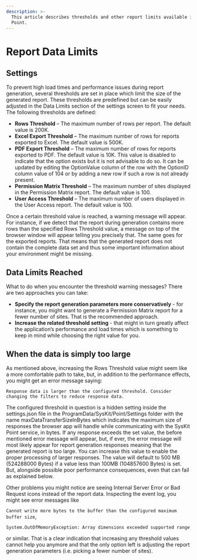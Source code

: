 ```yaml
---
description: >-
  This article describes thresholds and other report limits available in SysKit
  Point.
---
```


# Report Data Limits

## Settings

To prevent high load times and performance issues during report generation, several thresholds are set in place which limit the size of the generated report. These thresholds are predefined but can be easily adjusted in the Data Limits section of the settings screen to fit your needs. The following thresholds are defined: 

* **Rows Threshold** – The maximum number of rows per report. The default value is 200K.
* **Excel Export Threshold** – The maximum number of rows for reports exported to Excel. The default value is 500K.  
* **PDF Export Threshold** – The maximum number of rows for reports exported to PDF. The default value is 10K. This value is disabled to indicate that the option exists but it is not advisable to do so. It can be updated by editing the OptionValue column of the row with the OptionID column value of 104 or by adding a new row if such a row is not already present. 
* **Permission Matrix Threshold** – The maximum number of sites displayed in the Permission Matrix report. The default value is 100. 
* **User Access Threshold** – The maximum number of users displayed in the User Access report. The default value is 100. 

Once a certain threshold value is reached, a warning message will appear. For instance, if we detect that the report during generation contains more rows than the specified Rows Threshold value, a message on top of the browser window will appear telling you precisely that. The same goes for the exported reports. That means that the generated report does not contain the complete data set and thus some important information about your environment might be missing. 

## Data Limits Reached

What to do when you encounter the threshold warning messages? There are two approaches you can take: 

* **Specify the report generation parameters more conservatively** - for instance, you might want to generate a Permission Matrix report for a fewer number of sites. That is the recommended approach. 
* **Increase the related threshold setting** - that might in turn greatly affect the application’s performance and load times which is something to keep in mind while choosing the right value for you. 

## When the data is simply too large 

As mentioned above, increasing the Rows Threshold value might seem like a more comfortable path to take, but, in addition to the performance effects, you might get an error message saying:   
  
`Response data is larger than the configured threshold. Consider changing the filters to reduce response data.`   
  
The configured threshold in question is a hidden setting inside the settings.json file in the ProgramData/SysKit/Point/Settings folder with the name maxDataTransferSizeInBytes which indicates the maximum size of responses the browser app will handle while communicating with the SysKit Point service, in bytes. If any response exceeds the set value, the before mentioned error message will appear, but, if ever, the error message will most likely appear for report generation responses meaning that the generated report is too large. You can increase this value to enable the proper processing of larger responses. The value will default to 500 MB \(524288000 Bytes\) if a value less than 100MB \(104857600 Bytes\) is set. But, alongside possible poor performance consequences, even that can fail as explained below. 

Other problems you might notice are seeing Internal Server Error or Bad Request icons instead of the report data. Inspecting the event log, you might see error messages like  
  
`Cannot write more bytes to the buffer than the configured maximum buffer size`,   
  
`System.OutOfMemoryException: Array dimensions exceeded supported range`  
  
or similar. That is a clear indication that increasing any threshold values cannot help you anymore and that the only option left is adjusting the report generation parameters \(i.e. picking a fewer number of sites\). 

